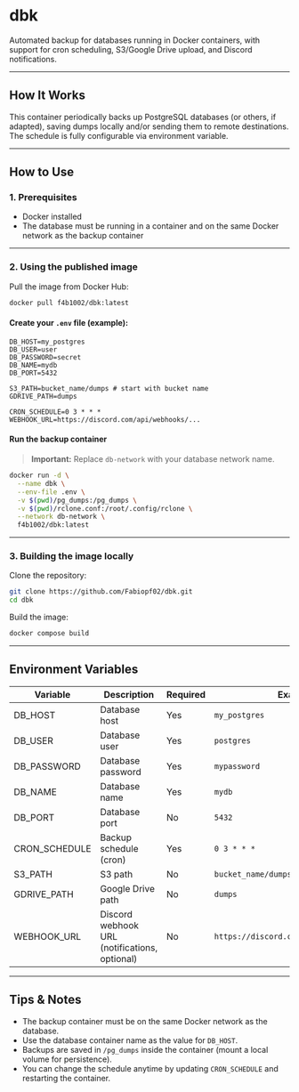 # dbk

Automated backup for databases running in Docker containers, with support for cron scheduling, S3/Google Drive upload, and Discord notifications.

---

## How It Works

This container periodically backs up PostgreSQL databases (or others, if adapted), saving dumps locally and/or sending them to remote destinations. The schedule is fully configurable via environment variable.

---

## How to Use

### 1. Prerequisites

- Docker installed
- The database must be running in a container and on the same Docker network as the backup container

---

### 2. Using the published image

Pull the image from Docker Hub:

```sh
docker pull f4b1002/dbk:latest
```

#### Create your `.env` file (example):

```env
DB_HOST=my_postgres
DB_USER=user
DB_PASSWORD=secret
DB_NAME=mydb
DB_PORT=5432

S3_PATH=bucket_name/dumps # start with bucket name
GDRIVE_PATH=dumps

CRON_SCHEDULE=0 3 * * *
WEBHOOK_URL=https://discord.com/api/webhooks/...
```

#### Run the backup container

> **Important:** Replace `db-network` with your database network name.

```sh
docker run -d \
  --name dbk \
  --env-file .env \
  -v $(pwd)/pg_dumps:/pg_dumps \
  -v $(pwd)/rclone.conf:/root/.config/rclone \
  --network db-network \
  f4b1002/dbk:latest
```

---

### 3. Building the image locally

Clone the repository:

```sh
git clone https://github.com/Fabiopf02/dbk.git
cd dbk
```

Build the image:

```sh
docker compose build
```
---

## Environment Variables

| Variable        | Description                                  | Required    | Example                                |
|-----------------|----------------------------------------------|-------------|----------------------------------------|
| DB_HOST         | Database host                                | Yes         | `my_postgres`                          |
| DB_USER         | Database user                                | Yes         | `postgres`                             |
| DB_PASSWORD     | Database password                            | Yes         | `mypassword`                           |
| DB_NAME         | Database name                                | Yes         | `mydb`                                 |
| DB_PORT         | Database port                                | No          | `5432`                                 |
| CRON_SCHEDULE   | Backup schedule (cron)                       | Yes         | `0 3 * * *`                            |
| S3_PATH         | S3 path                                      | No          | `bucket_name/dumps`                    |
| GDRIVE_PATH     | Google Drive path                            | No          | `dumps`                                |
| WEBHOOK_URL     | Discord webhook URL (notifications, optional) | No          | `https://discord.com/api/webhooks/...` |

---

## Tips & Notes

- The backup container must be on the same Docker network as the database.
- Use the database container name as the value for `DB_HOST`.
- Backups are saved in `/pg_dumps` inside the container (mount a local volume for persistence).
- You can change the schedule anytime by updating `CRON_SCHEDULE` and restarting the container.
